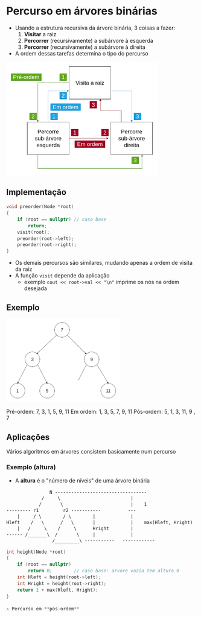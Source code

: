 # Percurso em árvores binárias

- Usando a estrutura recursiva da árvore binária, 3 coisas a fazer:
    1. **Visitar** a raiz
    2. **Percorrer** (recursivamente) a subárvore à esquerda
    3. **Percorrer** (recursivamente) a subárvore à direita
- A ordem dessas tarefas determina o tipo do percurso
<img src="./percursos.png" width=400/>

## Implementação

```cpp
void preorder(Node *root)  
{
    if (root == nullptr) // caso base
        return;             
    visit(root);
    preorder(root->left);
    preorder(root->right);
}
```
- Os demais percursos são similares, mudando apenas a ordem de visita da raiz
- A função `visit` depende da aplicação 
    - exemplo `cout << root->val << "\n"` imprime os nós na ordem desejada

## Exemplo

<img src="../aula20/binary_tree.png" width=300/>

Pré-ordem: 7, 3, 1, 5, 9, 11
Em ordem: 1, 3, 5, 7, 9, 11
Pós-ordem: 5, 1, 3, 11, 9 , 7


## Aplicações

Vários algoritmos em árvores consistem basicamente num percurso 

### Exemplo (altura)

- A **altura** é o "número de níveis" de uma árvore binária

```
                N ----------------------------------
             /     \                          |           
            /       \                         |    1
--------- r1         r2 -----------          ---
    |     / \        / \        |             |
Hleft    /   \      /   \       |             |    max(Hleft, Hright)
    |   /     \    /     \      Hright        |
------ /_______\  /       \     |             |
                 /_________\ -----------   ------------

```     

```cpp
int height(Node *root) 
{
    if (root == nullptr)
        return 0;        // caso base: arvore vazia tem altura 0
    int Hleft = height(root->left);
    int Hright = height(root->right);
    return 1 + max(Hleft, Hright);
}

⚠️ Percurso em **pós-ordem**